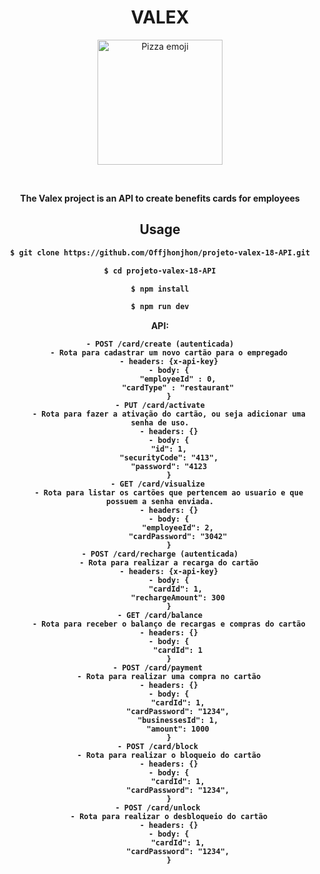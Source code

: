 <div align="center">
<h1>VALEX</h1>
<p>
<img src="https://notion-emojis.s3-us-west-2.amazonaws.com/prod/svg-twitter/1f355.svg" alt="Pizza emoji" width=200px/>
</p>
<br>
<p > <b>The Valex project is an API to create benefits cards for employees<b> </p>

## Usage

```bash
$ git clone https://github.com/Offjhonjhon/projeto-valex-18-API.git

$ cd projeto-valex-18-API

$ npm install

$ npm run dev
```

API:

```
- POST /card/create (autenticada)
    - Rota para cadastrar um novo cartão para o empregado
    - headers: {x-api-key}
    - body: {
        "employeeId" : 0,
        "cardType" : "restaurant"
    }
- PUT /card/activate
    - Rota para fazer a ativação do cartão, ou seja adicionar uma senha de uso.
    - headers: {}
    - body: {
    "id": 1,
    "securityCode": "413",
    "password": "4123
    }
- GET /card/visualize 
    - Rota para listar os cartões que pertencem ao usuario e que possuem a senha enviada.
    - headers: {}
    - body: {
        "employeeId": 2,
        "cardPassword": "3042"
    }
- POST /card/recharge (autenticada)
    - Rota para realizar a recarga do cartão
    - headers: {x-api-key}
    - body: {
        "cardId": 1, 
        "rechargeAmount": 300
    }
- GET /card/balance
    - Rota para receber o balanço de recargas e compras do cartão
    - headers: {}
    - body: {
        "cardId": 1
    }
- POST /card/payment 
    - Rota para realizar uma compra no cartão
    - headers: {}
    - body: {
        "cardId": 1,
        "cardPassword": "1234",
        "businessesId": 1,
        "amount": 1000
    }
- POST /card/block 
    - Rota para realizar o bloqueio do cartão
    - headers: {}
    - body: {
        "cardId": 1,
        "cardPassword": "1234",
    }
- POST /card/unlock 
    - Rota para realizar o desbloqueio do cartão
    - headers: {}
    - body: {
        "cardId": 1,
        "cardPassword": "1234",
    }
```
